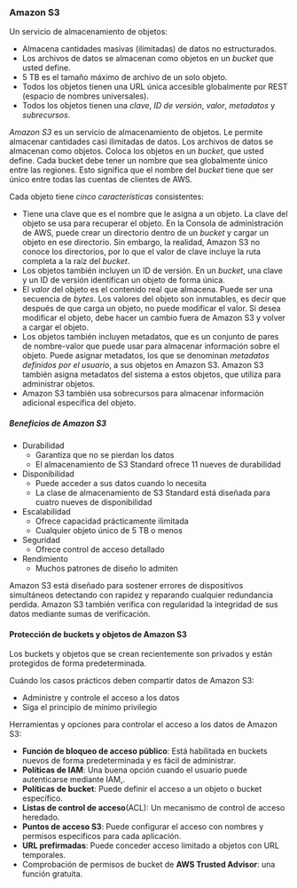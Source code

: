 ### Amazon S3

Un servicio de almacenamiento de objetos:
+ Almacena cantidades masivas (ilimitadas) de datos no estructurados.
+ Los archivos de datos se almacenan como objetos en un *bucket* que usted define.
+ 5 TB es el tamaño máximo de archivo de un solo objeto.
+ Todos los objetos tienen una URL única accesible globalmente por REST (espacio de nombres universales).
+ Todos los objetos tienen una *clave*, *ID de versión*, *valor*, *metadatos* y *subrecursos*.

*Amazon S3* es un servicio de almacenamiento de objetos. Le permite almacenar cantidades casi ilimitadas de datos. Los archivos de datos se almacenan como objetos. Coloca los objetos en un *bucket*, que usted define. Cada bucket debe tener un nombre que sea globalmente único entre las regiones. Esto significa que el nombre del *bucket* tiene que ser único entre todas las cuentas de clientes de AWS.

Cada objeto tiene *cinco características* consistentes:
+ Tiene una clave que es el nombre que le asigna a un objeto. La clave del objeto se usa para recuperar el objeto. En la Consola de administración de AWS, puede crear un directorio dentro de un *bucket* y cargar un objeto en ese directorio. Sin embargo, la realidad, Amazon S3 no conoce los directorios, por lo que el valor de clave incluye la ruta completa a la raíz del *bucket*.
+ Los objetos también incluyen un ID de versión. En un *bucket*, una clave y un ID de versión identifican un objeto de forma única.
+ El *valor* del objeto es el contenido real que almacena. Puede ser una secuencia de *bytes*. Los valores del objeto son inmutables, es decir que después de que carga un objeto, no puede modificar el valor. Si desea modificar el objeto, debe hacer un cambio fuera de Amazon S3 y volver a cargar el objeto.
+ Los objetos también incluyen metadatos, que es un conjunto de pares de nombre-valor que puede usar para almacenar información sobre el objeto. Puede asignar metadatos, los que se denominan *metadatos definidos por el usuario*, a sus objetos en Amazon S3. Amazon S3 también asigna metadatos del sistema a estos objetos, que utiliza para administrar objetos.
+ Amazon S3 también usa sobrecursos para almacenar información adicional específica del objeto.
##### Beneficios de Amazon S3
+ Durabilidad
	+ Garantiza que no se pierdan los datos
	+ El almacenamiento de S3 Standard ofrece 11 nueves de durabilidad
+ Disponibilidad
	+ Puede acceder a sus datos cuando lo necesita
	+ La clase de almacenamiento de S3 Standard está diseñada para cuatro nueves de disponibilidad
+ Escalabilidad
	+ Ofrece capacidad prácticamente ilimitada
	+ Cualquier objeto único de 5 TB o menos
+ Seguridad
	+ Ofrece control de acceso detallado
+ Rendimiento
	+ Muchos patrones de diseño lo admiten

Amazon S3 está diseñado para sostener errores de dispositivos simultáneos detectando con rapidez y reparando cualquier redundancia perdida. Amazon S3 también verifica con regularidad la integridad de sus datos mediante sumas de verificación.

#### Protección de buckets y objetos de Amazon S3

Los buckets y objetos que se crean recientemente son privados y están protegidos de forma predeterminada.

Cuándo los casos prácticos deben compartir datos de Amazon S3:
+ Administre y controle el acceso a los datos
+ Siga el principio de mínimo privilegio

Herramientas y opciones para controlar el acceso a los datos de Amazon S3:
+ **Función de bloqueo de acceso público**: Está habilitada en buckets nuevos de forma predeterminada y es fácil de administrar.
+ **Políticas de IAM**: Una buena opción cuando el usuario puede autenticarse mediante IAM,.
+ **Políticas de bucket**: Puede definir el acceso a un objeto o bucket específico.
+ **Listas de control de acceso**(ACL): Un mecanismo de control de acceso heredado.
+ **Puntos de acceso S3**: Puede configurar el acceso con nombres y permisos específicos para cada aplicación.
+ **URL prefirmadas**: Puede conceder acceso limitado a objetos con URL temporales.
+ Comprobación de permisos de bucket de **AWS Trusted Advisor**: una función gratuita.

